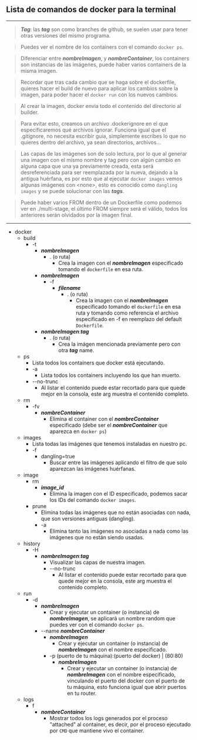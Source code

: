 ## Lista de comandos de docker para la terminal

---

> ***Tag***: las **_tag_** son como branches de github, se suelen usar para tener otras versiones del mismo programa.

> Puedes ver el nombre de los containers con el comando `docker ps`.

> Diferenciar entre ***nombreImagen***, y ***nombreContainer***, los containers son instancias de las imágenes, puede haber varios containers de la misma imagen.

> Recordar que tras cada cambio que se haga sobre el dockerfile, quieres hacer el build de nuevo para aplicar los cambios sobre la imagen, para poder hacer el `docker run` con los nuevos cambios.

> Al crear la imagen, docker envia todo el contenido del directorio al builder.

> Para evitar esto, creamos un archivo .dockerignore en el que especificaremos qué archivos ignorar. Funciona igual que el .gitignore, no necesita escribir guia, simplemente escribes lo que no quieres dentro del archivo, ya sean directorios, archivos...

> Las capas de las imágenes son de solo lectura, por lo que al generar una imagen con el mismo nombre y tag pero con algún cambio en alguna capa que una ya previamente creada, esta será desreferenciada para ser reemplazada por la nueva, dejando a la antigua huérfana, es por esto que al ejecutar `docker images` vemos algunas imágenes con \<none\>, esto es conocido como `dangling images` y se puede solucionar con las **_tags_**.

> Puede haber varios FROM dentro de un Dockerfile como podemos ver en ./multi-stage, el último FROM siempre será el válido, todos los anteriores serán olvidados por la imagen final.

---

- docker
    - build
        - -t
            - **_nombreImagen_**
                - . (o ruta)
                    - Crea la imagen con el **_nombreImagen_** especificado tomando el `dockerfile` en esa ruta.
            - **_nombreImagen_**
                - -f
                    - **_filename_**
                        - . (o ruta)
                            - Crea la imagen con el **_nombreImagen_** especificado tomando el `dockerfile` en esa ruta y tomando como referencia el archivo especificado en -f en reemplazo del default `Dockerfile`.
            - **_nombreImagen_**:**_tag_**
                - . (o ruta)
                    - Crea la imágen mencionada previamente pero con otra **_tag_** name.
    - ps
        - Lista todos los containers que docker está ejecutando.
        - -a
            - Lista todos los containers incluyendo los que han muerto.
        - --no-trunc
            - Al listar el contenido puede estar recortado para que quede mejor en la consola, este arg muestra el contenido completo.
    - rm
        - -fv
            - **_nombreContainer_**
                - Elimina el container con el **_nombreContainer_** especificado (debe ser el **_nombreContainer_** que aparezca en `docker ps`)
    - images
        - Lista todas las imágenes que tenemos instaladas en nuestro pc.
        - -f
            - dangling=true
                - Buscar entre las imágenes aplicando el filtro de que solo aparezcan las imágenes huérfanas.
    - image
        - rm
            - **_image\_id_**
                - Elimina la imagen con el ID especificado, podemos sacar los IDs del comando `docker images`.
        - prune
            - Elimina todas las imágenes que no están asociadas con nada, que son versiones antiguas (dangling).
            - -a
                - Elimina tanto las imágenes no asociadas a nada como las imágenes que no están siendo usadas.
    - history
        - -H
            - **_nombreImagen_**:**_tag_**
                - Visualizar las capas de nuestra imagen.
                - --no-trunc
                    - Al listar el contenido puede estar recortado para que quede mejor en la consola, este arg muestra el contenido completo.
    - run
        - -d
            - **_nombreImagen_**
                - Crear y ejecutar un container (o instancia) de **_nombreImagen_**, se aplicará un nombre random que puedes ver con el comando `docker ps`.
            - --name **_nombreContainer_**
                - **_nombreImagen_**
                    - Crear y ejecutar un container (o instancia) de **_nombreImagen_** con el nombre especificado.
                - -p (puerto de tu máquina):(puerto del docker) | (80:80)
                    - **_nombreImagen_**
                        - Crear y ejecutar un container (o instancia) de **_nombreImagen_** con el nombre especificado, vinculando el puerto del docker con el puerto de tu máquina, esto funciona igual que abrir puertos en tu router.
    - logs
        - f
            - **_nombreContainer_**
                - Mostrar todos los logs generados por el proceso "attached" al container, es decir, por el proceso ejecutado por `CMD` que mantiene vivo el container.